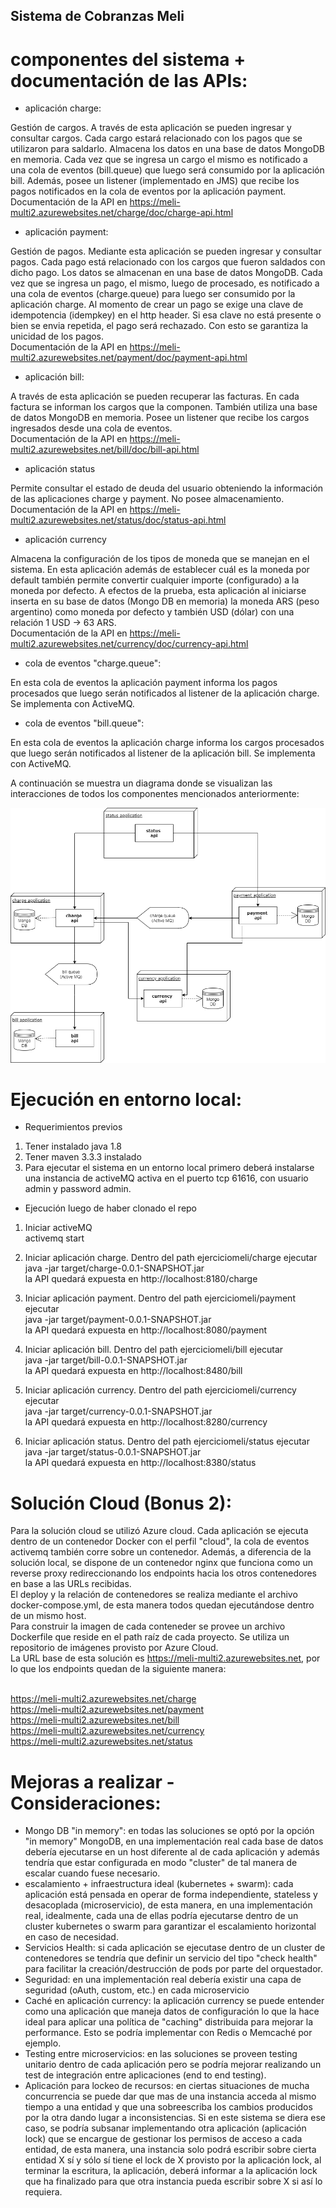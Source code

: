 ## Sistema de Cobranzas Meli

# componentes del sistema + documentación de las APIs:

* aplicación charge:

Gestión de cargos. A través de esta aplicación se pueden ingresar y consultar cargos. Cada cargo estará relacionado con los pagos
que se utilizaron para saldarlo. Almacena los datos en una base de datos MongoDB en memoria. Cada vez que se ingresa un cargo el mismo
es notificado a una cola de eventos (bill.queue) que luego será consumido por la aplicación bill.
Además, posee un listener (implementado en JMS) que recibe los pagos notificados en la cola de eventos por la aplicación payment.
<br>Documentación de la API en https://meli-multi2.azurewebsites.net/charge/doc/charge-api.html

* aplicación payment:

Gestión de pagos. Mediante esta aplicación se pueden ingresar y consultar pagos. Cada pago está relacionado con los cargos que fueron
saldados con dicho pago. Los datos se almacenan en una base de datos MongoDB. Cada vez que se ingresa un pago, el mismo, luego de procesado, es notificado a una cola de eventos (charge.queue) para luego ser consumido por la aplicación charge.
Al momento de crear un pago se exige una clave de idempotencia (idempkey) en el http header. Si esa clave no está presente o bien se envia repetida, el pago será rechazado. Con esto se garantiza la unicidad de los pagos.
<br>Documentación de la API en https://meli-multi2.azurewebsites.net/payment/doc/payment-api.html

* aplicación bill:

A través de esta aplicación se pueden recuperar las facturas. En cada factura se informan los cargos que la componen. También utiliza una base de datos MongoDB en memoria. Posee un listener que recibe los cargos ingresados desde una cola de eventos.
<br>Documentación de la API en https://meli-multi2.azurewebsites.net/bill/doc/bill-api.html

* aplicación status

Permite consultar el estado de deuda del usuario obteniendo la información de las aplicaciones charge y payment. No posee almacenamiento.
<br>Documentación de la API en https://meli-multi2.azurewebsites.net/status/doc/status-api.html

* aplicación currency

Almacena la configuración de los tipos de moneda que se manejan en el sistema. En esta aplicación además de establecer cuál es la moneda 
por default también permite convertir cualquier importe (configurado) a la moneda por defecto. A efectos de la prueba, 
esta aplicación al iniciarse inserta en su base de datos (Mongo DB en memoria) la moneda ARS (peso argentino) como moneda por defecto y 
también USD (dólar) con una relación 1 USD -> 63 ARS.
<br>Documentación de la API en https://meli-multi2.azurewebsites.net/currency/doc/currency-api.html

* cola de eventos "charge.queue":

En esta cola de eventos la aplicación payment informa los pagos procesados que luego serán notificados al listener de la aplicación charge. Se implementa con ActiveMQ.

* cola de eventos "bill.queue":

En esta cola de eventos la aplicación charge informa los cargos procesados que luego serán notificados al listener de la aplicación bill. Se implementa con ActiveMQ.

A continuación se muestra un diagrama donde se visualizan las interacciones de todos los componentes mencionados anteriormente:

![alt text](https://github.com/diejavrom/ejerciciomeli/blob/master/melisystem.png)

# Ejecución en entorno local:

* Requerimientos previos
1) Tener instalado java 1.8
2) Tener maven 3.3.3 instalado 
3) Para ejecutar el sistema en un entorno local primero deberá instalarse una instancia de activeMQ activa en el puerto tcp 61616, con usuario admin y password admin.

* Ejecución luego de haber clonado el repo
1) Iniciar activeMQ 
<br>activemq start

2) Iniciar aplicación charge. Dentro del path ejerciciomeli/charge ejecutar
<br>java -jar target/charge-0.0.1-SNAPSHOT.jar
<br>la API quedará expuesta en http://localhost:8180/charge
   
3) Iniciar aplicación payment. Dentro del path ejerciciomeli/payment ejecutar
<br>java -jar target/payment-0.0.1-SNAPSHOT.jar
<br>la API quedará expuesta en http://localhost:8080/payment
   
4) Iniciar aplicación bill. Dentro del path ejerciciomeli/bill ejecutar
<br>java -jar target/bill-0.0.1-SNAPSHOT.jar
<br>la API quedará expuesta en http://localhost:8480/bill

5) Iniciar aplicación currency. Dentro del path ejerciciomeli/currency ejecutar
<br>java -jar target/currency-0.0.1-SNAPSHOT.jar
<br>la API quedará expuesta en http://localhost:8280/currency

5) Iniciar aplicación status. Dentro del path ejerciciomeli/status ejecutar
<br>java -jar target/status-0.0.1-SNAPSHOT.jar
<br>la API quedará expuesta en http://localhost:8380/status

# Solución Cloud (Bonus 2):

Para la solución cloud se utilizó Azure cloud. Cada aplicación se ejecuta dentro de un contenedor Docker con el perfil "cloud", 
la cola de eventos activemq también corre sobre un contenedor. Además, a diferencia de la solución local, se dispone de un contenedor nginx que funciona como un reverse proxy redireccionando los endpoints hacia los otros contenedores en base a las URLs recibidas.
<br>El deploy y la relación de contenedores se realiza mediante el archivo docker-compose.yml, de esta manera todos quedan
ejecutándose dentro de un mismo host.
<br>Para construir la imagen de cada conteneder se provee un archivo Dockerfile que reside en el path raíz de cada proyecto.
Se utiliza un repositorio de imágenes provisto por Azure Cloud.
<br>La URL base de esta solución es https://meli-multi2.azurewebsites.net, por lo que los endpoints quedan de la siguiente manera:

<br>https://meli-multi2.azurewebsites.net/charge
<br>https://meli-multi2.azurewebsites.net/payment
<br>https://meli-multi2.azurewebsites.net/bill
<br>https://meli-multi2.azurewebsites.net/currency
<br>https://meli-multi2.azurewebsites.net/status

# Mejoras a realizar - Consideraciones:

* Mongo DB "in memory": en todas las soluciones se optó por la opción "in memory" MongoDB, en una implementación real cada base de datos
debería ejecutarse en un host diferente al de cada aplicación y además tendría que estar configurada en modo "cluster" de tal manera de escalar cuando fuese necesario.
* escalamiento + infraestructura ideal (kubernetes + swarm): cada aplicación está pensada en operar de forma independiente, stateless y desacoplada (microservicio), de esta manera, en una implementación real, idealmente, cada una de ellas podría ejecutarse dentro de un cluster kubernetes o swarm para garantizar el escalamiento horizontal en caso de necesidad.     
* Servicios Health: si cada aplicación se ejecutase dentro de un cluster de contenedores se tendría que definir un servicio del tipo "check health" para facilitar la creación/destrucción de pods por parte del orquestador. 
* Seguridad: en una implementación real debería existir una capa de seguridad (oAuth, custom, etc.) en cada microservicio
* Caché en aplicación currency: la aplicación currency se puede entender como una aplicación que maneja datos de configuración lo que la hace ideal para aplicar una política de "caching" distribuida para mejorar la performance. Esto se podría implementar con Redis o Memcaché por ejemplo.
* Testing entre microservicios: en las soluciones se proveen testing unitario dentro de cada aplicación pero se podría mejorar realizando un test de integración entre aplicaciones (end to end testing).
* Aplicación para lockeo de recursos: en ciertas situaciones de mucha concurrencia se puede dar que mas de una instancia acceda al mismo tiempo a una entidad y que una sobreescriba los cambios producidos por la otra dando lugar a inconsistencias. Si en este sistema se diera ese caso, se podría subsanar implementando otra aplicación (aplicación lock) que se encargue de gestionar los permisos de acceso a cada entidad, de esta manera, una instancia solo podrá escribir sobre cierta entidad X sí y sólo sí tiene el lock de X provisto por la aplicación lock, al terminar la escritura, la aplicación, deberá informar a la aplicación lock que ha finalizado para que otra instancia pueda escribir sobre X si así lo requiera. 

